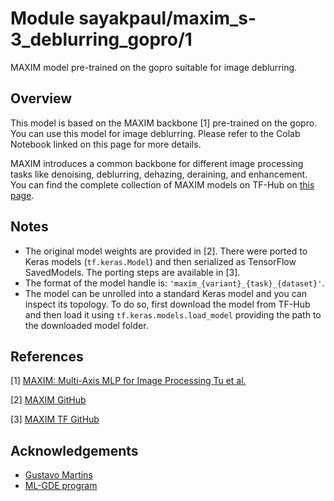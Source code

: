 # Module sayakpaul/maxim_s-3_deblurring_gopro/1

MAXIM model pre-trained on the gopro suitable for image deblurring.

<!-- asset-path: https://storage.googleapis.com/maxim-tf/tars/S-3_deblurring_gopro.tar.gz  -->
<!-- task: image-deblurring -->
<!-- network-architecture: maxim -->
<!-- format: saved_model_2 -->
<!-- fine-tunable: false -->
<!-- license: apache -->
<!-- colab: https://colab.research.google.com/github/sayakpaul/maxim-tf/blob/main/notebooks/inference.ipynb -->

## Overview

This model is based on the MAXIM backbone [1] pre-trained on the gopro. You can use this
model for image deblurring. Please refer to the Colab Notebook linked on this page for more details.

MAXIM introduces a common backbone for different image processing tasks like
denoising, deblurring, dehazing, deraining, and enhancement. You can find the complete
collection of MAXIM models on TF-Hub on [this page](https://tfhub.dev/sayakpaul/collections/maxim/1).

## Notes

* The original model weights are provided in [2]. There were ported to Keras models
(`tf.keras.Model`) and then serialized as TensorFlow SavedModels. The porting
steps are available in [3].
* The format of the model handle is: `'maxim_{variant}_{task}_{dataset}'`.
* The model can be unrolled into a standard Keras model and you can inspect its topology.
To do so, first download the model from TF-Hub and then load it using `tf.keras.models.load_model`
providing the path to the downloaded model folder.

## References

[1] [MAXIM: Multi-Axis MLP for Image Processing Tu et al.](https://arxiv.org/abs/2201.02973)

[2] [MAXIM GitHub](https://github.com/google-research/maxim)

[3] [MAXIM TF GitHub](https://github.com/sayakpaul/maxim-tf)

## Acknowledgements

* [Gustavo Martins](https://twitter.com/gusthema?lang=en)
* [ML-GDE program](https://developers.google.com/programs/experts/)

